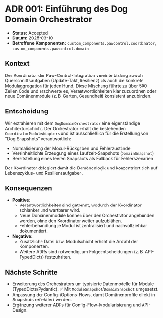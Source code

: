 # ADR 001: Einführung des Dog Domain Orchestrator

- **Status:** Accepted
- **Datum:** 2025-03-10
- **Betroffene Komponenten:** `custom_components.pawcontrol.coordinator`, `custom_components.pawcontrol.domain`

## Kontext

Der Koordinator der Paw-Control-Integration vereinte bislang sowohl Querschnittsaufgaben (Update-Takt, Resilienz) als auch die konkrete Modulaggregation für jeden Hund. Diese Mischung führte zu über 500 Zeilen Code und erschwerte es, Verantwortlichkeiten klar zuzuordnen oder neue Domänenmodule (z. B. Garten, Gesundheit) konsistent anzubinden.

## Entscheidung

Wir extrahieren mit dem `DogDomainOrchestrator` eine eigenständige Architekturschicht. Der Orchestrator erhält die bestehenden `CoordinatorModuleAdapters` und ist ausschließlich für die Erstellung von "Dog Snapshots" verantwortlich:

- Normalisierung der Modul-Rückgaben und Fehlerzustände
- Vereinheitlichte Erzeugung eines Laufzeit-Snapshots (`DomainSnapshot`)
- Bereitstellung eines leeren Snapshots als Fallback für Fehlerszenarien

Der Koordinator delegiert damit die Domänenlogik und konzentriert sich auf Lebenszyklus- und Resilienzaufgaben.

## Konsequenzen

- **Positive:**
  - Verantwortlichkeiten sind getrennt, wodurch der Koordinator schlanker und wartbarer wird.
  - Neue Domänenmodule können über den Orchestrator angebunden werden, ohne den Koordinator weiter aufzublähen.
  - Fehlerbehandlung je Modul ist zentralisiert und nachvollziehbar dokumentiert.
- **Negative:**
  - Zusätzliche Datei bzw. Modulschicht erhöht die Anzahl der Komponenten.
  - Weitere ADRs sind notwendig, um Folgeentscheidungen (z. B. API-TypedDicts) festzuhalten.

## Nächste Schritte

- Erweiterung des Orchestrators um typisierte Datenmodelle für Module (TypedDicts/Pydantic). ✅ Mit `ModuleSnapshot`/`DomainSnapshot` umgesetzt.
- Anpassung der Config-/Options-Flows, damit Domänenprofile direkt in Snapshots reflektiert werden.
- Ergänzung weiterer ADRs für Config-Flow-Modularisierung und API-Design.

